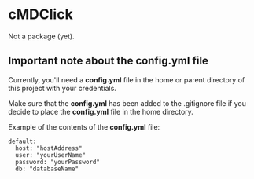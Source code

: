 
# cMDClick

Not a package (yet).

## Important note about the config.yml file

Currently, you'll need a **config.yml** file in the home or parent directory of
this project with your credentials.

Make sure that the **config.yml** has been added to the .gitignore file if you
decide to place the **config.yml** file in the home directory.

Example of the contents of the **config.yml** file:

```
default:
  host: "hostAddress"
  user: "yourUserName"
  password: "yourPassword"
  db: "databaseName"
```

